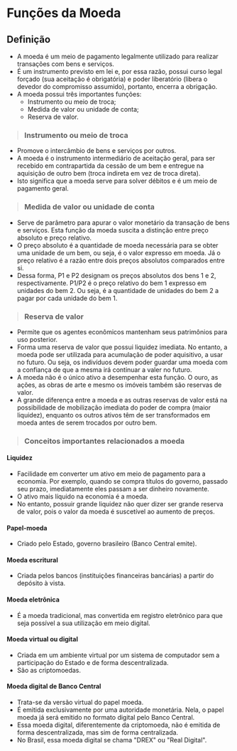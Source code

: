 # Funções da Moeda

## Definição
- A moeda é um meio de pagamento legalmente utilizado para realizar transações com bens e serviços.
- É um instrumento previsto em lei e, por essa razão, possui curso legal forçado (sua aceitação é obrigatória) e poder liberatório (libera o devedor do compromisso assumido), portanto, encerra a obrigação.
- A moeda possui três importantes funções:
  - Instrumento ou meio de troca;
  - Medida de valor ou unidade de conta;
  - Reserva de valor.

> ### Instrumento ou meio de troca
- Promove o intercâmbio de bens e serviços por outros.
- A moeda é o instrumento intermediário de aceitação geral, para ser recebido em contrapartida da cessão de um bem e entregue na aquisição de outro bem (troca indireta em vez de troca direta). 
- Isto significa que a moeda serve para solver débitos e é um meio de pagamento geral.

> ### Medida de valor ou unidade de conta
- Serve de parâmetro para apurar o valor monetário da transação de bens e serviços. Esta função da moeda suscita a distinção entre preço absoluto e preço relativo.
- O preço absoluto é a quantidade de moeda necessária para se obter uma unidade de um bem, ou seja, é o valor expresso em moeda. Já o preço relativo é a razão entre dois preços absolutos comparados entre si.
- Dessa forma, P1 e P2 designam os preços absolutos dos bens 1 e 2, respectivamente. P1/P2 é o preço relativo do bem 1 expresso em unidades do bem 2. Ou seja, é a quantidade de unidades do bem 2 a pagar por cada unidade do bem 1.

> ### Reserva de valor
- Permite que os agentes econômicos mantenham seus patrimônios para uso posterior. 
- Forma uma reserva de valor que possui liquidez imediata. No entanto, a moeda pode ser utilizada para acumulação de poder aquisitivo, a usar no futuro. Ou seja, os indivíduos devem poder guardar uma moeda com a confiança de que a mesma irá continuar a valer no futuro.
- A moeda não é o único ativo a desempenhar esta função. O ouro, as ações, as obras de arte e mesmo os imóveis também são reservas de valor. 
- A grande diferença entre a moeda e as outras reservas de valor está na possibilidade de mobilização imediata do poder de compra (maior liquidez), enquanto os outros ativos têm de ser transformados em moeda antes de serem trocados por outro bem.

> ### Conceitos importantes relacionados a moeda

#### Liquidez
- Facilidade em converter um ativo em meio de pagamento para a economia. Por exemplo, quando se compra títulos do governo, passado seu prazo, imediatamente eles passam a ser dinheiro novamente. 
- O ativo mais líquido na economia é a moeda. 
- No entanto, possuir grande liquidez não quer dizer ser grande reserva de valor, pois o valor da moeda é suscetível ao aumento de preços.

#### Papel-moeda
- Criado pelo Estado, governo brasileiro (Banco Central emite). 

#### Moeda escritural
- Criada pelos bancos (instituições financeiras bancárias) a partir do depósito à vista.

#### Moeda eletrônica
- É a moeda tradicional, mas convertida em registro eletrônico para que seja possível a sua utilização em meio digital.

#### Moeda virtual ou digital 
- Criada em um ambiente virtual por um sistema de computador sem a participação do Estado e de forma descentralizada. 
- São as criptomoedas.

#### Moeda digital de Banco Central
- Trata-se da versão virtual do papel moeda.
- É emitida exclusivamente por uma autoridade monetária. Nela, o papel moeda já será emitido no formato digital pelo Banco Central.
- Essa moeda digital, diferentemente da criptomoeda, não é emitida de forma descentralizada, mas sim de forma centralizada. 
- No Brasil, essa moeda digital se chama "DREX" ou "Real Digital".